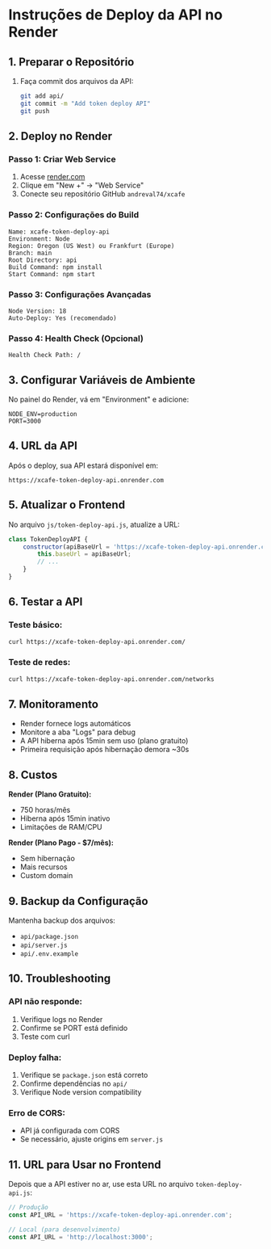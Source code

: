 # Instruções de Deploy da API no Render

## 1. Preparar o Repositório

1. Faça commit dos arquivos da API:
   ```bash
   git add api/
   git commit -m "Add token deploy API"
   git push
   ```

## 2. Deploy no Render

### Passo 1: Criar Web Service
1. Acesse [render.com](https://render.com)
2. Clique em "New +" → "Web Service"
3. Conecte seu repositório GitHub `andreval74/xcafe`

### Passo 2: Configurações do Build
```
Name: xcafe-token-deploy-api
Environment: Node
Region: Oregon (US West) ou Frankfurt (Europe)
Branch: main
Root Directory: api
Build Command: npm install
Start Command: npm start
```

### Passo 3: Configurações Avançadas
```
Node Version: 18
Auto-Deploy: Yes (recomendado)
```

### Passo 4: Health Check (Opcional)
```
Health Check Path: /
```

## 3. Configurar Variáveis de Ambiente

No painel do Render, vá em "Environment" e adicione:

```
NODE_ENV=production
PORT=3000
```

## 4. URL da API

Após o deploy, sua API estará disponível em:
```
https://xcafe-token-deploy-api.onrender.com
```

## 5. Atualizar o Frontend

No arquivo `js/token-deploy-api.js`, atualize a URL:

```javascript
class TokenDeployAPI {
    constructor(apiBaseUrl = 'https://xcafe-token-deploy-api.onrender.com') {
        this.baseUrl = apiBaseUrl;
        // ...
    }
}
```

## 6. Testar a API

### Teste básico:
```bash
curl https://xcafe-token-deploy-api.onrender.com/
```

### Teste de redes:
```bash
curl https://xcafe-token-deploy-api.onrender.com/networks
```

## 7. Monitoramento

- Render fornece logs automáticos
- Monitore a aba "Logs" para debug
- A API hiberna após 15min sem uso (plano gratuito)
- Primeira requisição após hibernação demora ~30s

## 8. Custos

**Render (Plano Gratuito):**
- 750 horas/mês
- Hiberna após 15min inativo
- Limitações de RAM/CPU

**Render (Plano Pago - $7/mês):**
- Sem hibernação
- Mais recursos
- Custom domain

## 9. Backup da Configuração

Mantenha backup dos arquivos:
- `api/package.json`
- `api/server.js` 
- `api/.env.example`

## 10. Troubleshooting

### API não responde:
1. Verifique logs no Render
2. Confirme se PORT está definido
3. Teste com curl

### Deploy falha:
1. Verifique se `package.json` está correto
2. Confirme dependências no `api/`
3. Verifique Node version compatibility

### Erro de CORS:
- API já configurada com CORS
- Se necessário, ajuste origins em `server.js`

## 11. URL para Usar no Frontend

Depois que a API estiver no ar, use esta URL no arquivo `token-deploy-api.js`:

```javascript
// Produção
const API_URL = 'https://xcafe-token-deploy-api.onrender.com';

// Local (para desenvolvimento)
const API_URL = 'http://localhost:3000';
```
